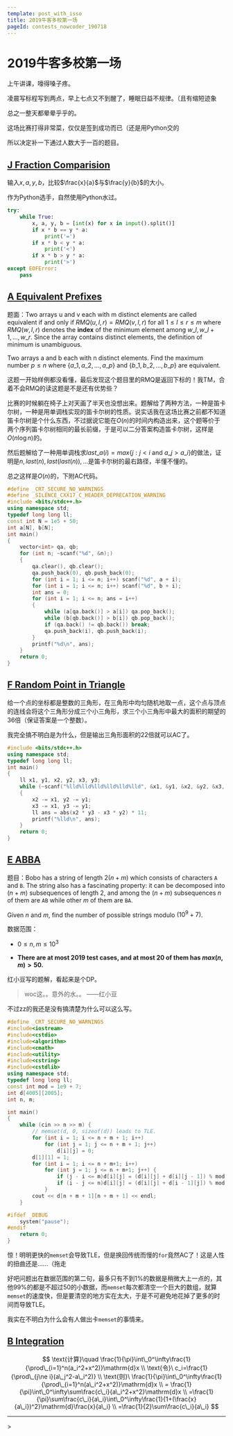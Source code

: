 ```yaml
---
template: post_with_isso
title: 2019牛客多校第一场
pageId: contests_nowcoder_190718
---
```


# 2019牛客多校第一场

上午讲课，嚎得嗓子疼。

凌晨写标程写到两点，早上七点又不到醒了，睡眠日益不规律。（且有缩短迹象

总之一整天都晕晕乎乎的。

这场比赛打得非常菜，仅仅是签到成功而已（还是用Python交的

所以决定补一下通过人数大于一百的题目。

## [J Fraction Comparision](https://ac.nowcoder.com/acm/contest/881/J)
输入$x,a,y,b$，比较$\frac{x}{a}$与$\frac{y}{b}$的大小。

作为Python选手，自然使用Python水过。

```python
try:
    while True:
        x, a, y, b = [int(x) for x in input().split()]
        if x * b == y * a:
            print('=')
        if x * b < y * a:
            print('<')
        if x * b > y * a:
            print('>')
except EOFError:
    pass
```

## [A Equivalent Prefixes](https://ac.nowcoder.com/acm/contest/881/A)

题面：Two arrays u and v each with m distinct elements are called equivalent if and only if $RMQ(u,l,r)=RMQ(v,l,r) \text{ for all } 1\le l \le r \le m$
 where $RMQ(w,l,r)$ denotes the **index** of the minimum element among $w\_l,w\_{l+1},\ldots,w\_r$.
 Since the array contains distinct elements, the definition of minimum is unambiguous.

 Two arrays a and b each with n distinct elements. Find the maximum number $p≤n$ where $\lbrace a\_1,a\_2,…,a\_p \rbrace$ and $\lbrace b\_1,b\_2,…,b\_p \rbrace$ are equivalent.  

这题一开始样例都没看懂，最后发现这个题目里的RMQ是返回下标的！我TM，合着不会RMQ的读这题是不是还有优势些？

比赛的时候躺在椅子上对天画了半天也没想出来。题解给了两种方法，一种是笛卡尔树，一种是用单调栈实现的笛卡尔树的性质。说实话我在这场比赛之前都不知道笛卡尔树是个什么东西，不过据说它能在$O(n)$的时间内构造出来，这个题等价于两个序列笛卡尔树相同的最长前缀，于是可以二分答案构造笛卡尔树，这样是$O(n\log n)$的。

然后题解给了一种用单调栈求$last\_a(i) = max \lbrace j : j < i \text{ and } a\_j > a\_i \rbrace$的做法，证明是$n, last(n), last(last(n)),\ldots$是笛卡尔树的最右路径，半懂不懂的。

总之这样是$O(n)$的，下附AC代码。

```cpp
#define _CRT_SECURE_NO_WARNINGS
#define _SILENCE_CXX17_C_HEADER_DEPRECATION_WARNING
#include <bits/stdc++.h>
using namespace std;
typedef long long ll;
const int N = 1e5 + 50;
int a[N], b[N];
int main()
{
    vector<int> qa, qb;
    for (int n; ~scanf("%d", &n);)
    {
        qa.clear(), qb.clear();
        qa.push_back(0), qb.push_back(0);
        for (int i = 1; i <= n; i++) scanf("%d", a + i);
        for (int i = 1; i <= n; i++) scanf("%d", b + i);
        int ans = 0;
        for (int i = 1; i <= n; ans = i++)
        {
            while (a[qa.back()] > a[i]) qa.pop_back();
            while (b[qb.back()] > b[i]) qb.pop_back();
            if (qa.back() != qb.back()) break;
            qa.push_back(i), qb.push_back(i);
        }
        printf("%d\n", ans);
    }
    return 0;
}
```

## [F Random Point in Triangle](https://ac.nowcoder.com/acm/contest/881/F)

给一个点的坐标都是整数的三角形，在三角形中均匀随机地取一点，这个点与顶点的连线会将这个三角形分成三个小三角形，求三个小三角形中最大的面积的期望的36倍（保证答案是一个整数）。

我完全搞不明白是为什么，但是输出三角形面积的22倍就可以AC了。

```cpp
#include <bits/stdc++.h>
using namespace std;
typedef long long ll;
int main()
{
    ll x1, y1, x2, y2, x3, y3;
    while (~scanf("%lld%lld%lld%lld%lld%lld", &x1, &y1, &x2, &y2, &x3, &y3))
    {
        x2 -= x1, y2 -= y1;
        x3 -= x1, y3 -= y1;
        ll ans = abs(x2 * y3 - x3 * y2) * 11;
        printf("%lld\n", ans);
    }
    return 0;
}
```



## [E  ABBA](https://ac.nowcoder.com/acm/contest/881/E)

题目：Bobo has a string of length $2(n + m)$ which consists of characters `A` and `B`. The string also has a fascinating property: it can be decomposed into $(n + m)$ subsequences of length $2$, and among the $(n + m)$ subsequences $n$ of them are `AB`  while other $m$ of them are `BA`.

 Given $n$ and $m$, find the number of possible strings modulo $(10^9+7)$.  

数据范围：

- $0 \leq n, m \leq 10^3$

- **There are at most 2019 test cases, and at most 20 of them has $max(n,m)>50$.**

红小豆写的题解，看起来是个DP。

> woc这。。意外的水。。           ——红小豆

不过zz的我还是没有搞清楚为什么可以这么写。

```cpp
#define _CRT_SECURE_NO_WARNINGS
#include<iostream>
#include<cstdio>
#include<algorithm>
#include<cmath>
#include<utility>
#include<cstring>
#include<cstdlib>
using namespace std;
typedef long long ll;
const int mod = 1e9 + 7;
int d[4005][2005];
int n, m;

int main()
{
	while (cin >> n >> m) {
        // memset(d, 0, sizeof(d)) leads to TLE.
		for (int i = 1; i <= n + m + 1; i++)
			for (int j = 1; j <= n + m + 1; j++)
				d[i][j] = 0;
		d[1][1] = 1;
		for (int i = 1; i <= n + m+1; i++)
			for (int j = 1; j <= n + m+1; j++) {
				if (j - i <= m)d[i][j] = (d[i][j] + d[i][j - 1]) % mod;
				if (i - j <= n)d[i][j] = (d[i][j] + d[i - 1][j]) % mod;
			}
		cout << d[n + m + 1][n + m + 1] << endl;
	}

#ifdef _DEBUG
	system("pause");
#endif
	return 0;
}
```

惊！明明更快的`memset`会导致TLE，但是换回传统而慢的`for`竟然AC了！这是人性的扭曲还是……（拖走

好吧问题出在数据范围的第二句，最多只有不到$1\%$的数据是稍微大上一点的，其他$99\%$的都是不超过$50$的小数据，而`memset`每次都清空一个巨大的数组，就算`memset`的速度快，但是要清空的地方实在太大，于是不可避免地花掉了更多的时间而导致TLE。

我实在不明白为什么会有人做出卡`memset`的事情来。

## [B Integration](https://ac.nowcoder.com/acm/contest/881/B)

$$ \text{计算}\quad
\frac{1}{\pi}\int\_0^\infty\frac{1}{\prod\_{i=1}^n(a_i^2+x^2)}\mathrm{d}x \\
\text{令}\ c_i=\frac{1}{\prod\_{j\ne i}(a\_j^2-a\_i^2)} \\
\text{则}\ \frac{1}{\pi}\int\_0^\infty\frac{1}{\prod\_{i=1}^n(a\_i^2+x^2)}\mathrm{d}x \\
= \frac{1}{\pi}\int\_0^\infty\sum\frac{c\_i}{a\_i^2+x^2}\mathrm{d}x \\
=\frac{1}{\pi}\sum\frac{c\_i}{a\_i}\int\_0^\infty\frac{1}{1+(\frac{x}{a\_i})^2}\mathrm{d}\frac{x}{a\_i} \\
=\frac{1}{2}\sum\frac{c\_i}{a\_i} $$



<hr />
> <span id='poem'></span>

<div id="__comment"></div>
<script>$(function(){$.ajax('/api/poem?rnd='+Date.now()+Math.random()).done(function(data){$('#poem').text(data);});});</script>
